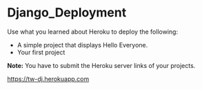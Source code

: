 # Django_Deployment

Use what you learned about Heroku to deploy the following:
- A simple project that displays Hello Everyone.
- Your first project 

**Note:** You have to submit the Heroku server links of your projects.


https://tw-dj.herokuapp.com
